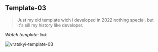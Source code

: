 ## Template-03

> Just my old template wich i developed in 2022 nothing special, but
> it's sill my history like developer.
> 
*Watch template: link*

![vratskyi-template-03](https://mir-s3-cdn-cf.behance.net/project_modules/1400/1eed22141608921.626997491a0bb.png)

